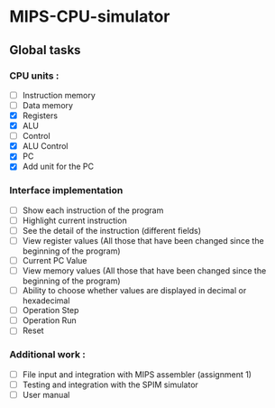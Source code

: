 # MIPS-CPU-simulator

## Global tasks

### CPU units :

- [ ] Instruction memory
- [ ] Data memory
- [x] Registers
- [x] ALU
- [ ] Control
- [x] ALU Control
- [x] PC
- [x] Add unit for the PC

### Interface implementation

- [ ] Show each instruction of the program
- [ ] Highlight current instruction
- [ ] See the detail of the instruction (different fields)
- [ ] View register values (All those that have been changed since the beginning of the program)
- [ ] Current PC Value
- [ ] View memory values (All those that have been changed since the beginning of the program)
- [ ] Ability to choose whether values are displayed in decimal or hexadecimal
- [ ] Operation Step
- [ ] Operation Run
- [ ] Reset

### Additional work :

- [ ] File input and integration with MIPS assembler (assignment 1)
- [ ] Testing and integration with the SPIM simulator
- [ ] User manual
